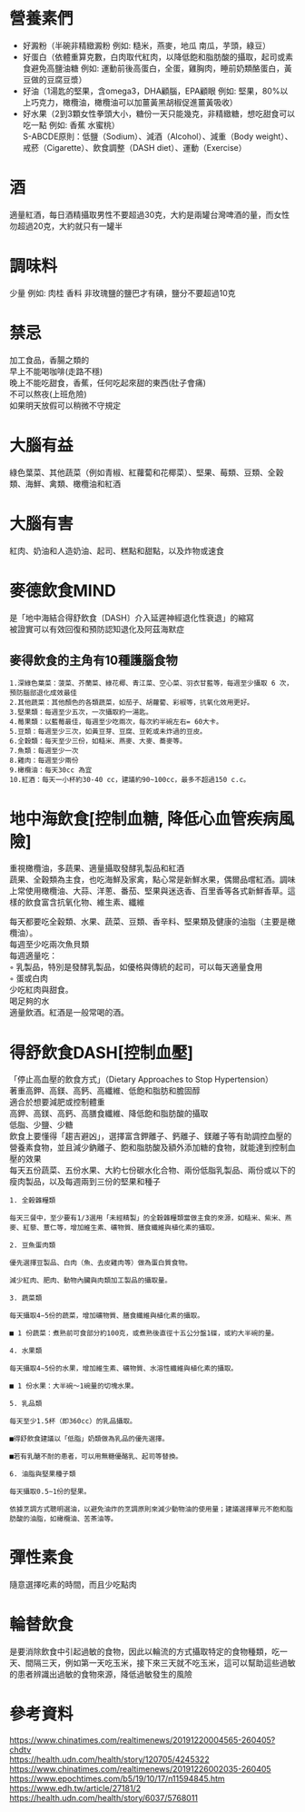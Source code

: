 # 營養素們
* 好澱粉（半碗非精緻澱粉 例如: 糙米，燕麥，地瓜 南瓜，芋頭，綠豆）  
* 好蛋白（依體重算克數，白肉取代紅肉，以降低飽和脂肪酸的攝取，起司或素食避免高鹽油糖 例如: 運動前後高蛋白，全蛋，雞胸肉，睡前奶類酪蛋白，黃豆做的豆腐豆漿）  
* 好油（1湯匙的堅果，含omega3，DHA顧腦，EPA顧眼 例如: 堅果，80%以上巧克力，橄欖油，橄欖油可以加薑黃黑胡椒促進薑黃吸收）   
* 好水果（2到3顆女性拳頭大小，糖份一天只能幾克，非精緻糖，想吃甜食可以吃一點 例如: 香蕉 水蜜桃）    
S-ABCDE原則：低鹽（Sodium）、減酒（Alcohol）、減重（Body weight）、戒菸（Cigarette）、飲食調整（DASH diet）、運動（Exercise）  

# 酒
適量紅酒，每日酒精攝取男性不要超過30克，大約是兩罐台灣啤酒的量，而女性勿超過20克，大約就只有一罐半  

# 調味料
少量 例如: 肉桂 香料 
非玫瑰鹽的鹽巴才有碘，鹽分不要超過10克 

# 禁忌
加工食品，香腸之類的  
早上不能喝咖啡(走路不穩)  
晚上不能吃甜食，香蕉，任何吃起來甜的東西(肚子會痛)    
不可以熬夜(上班危險)  
如果明天放假可以稍微不守規定  

# 大腦有益  
綠色葉菜、其他蔬菜（例如青椒、紅蘿蔔和花椰菜）、堅果、莓類、豆類、全穀類、海鮮、禽類、橄欖油和紅酒   
# 大腦有害
紅肉、奶油和人造奶油、起司、糕點和甜點，以及炸物或速食  

# 麥德飲食MIND
是「地中海結合得舒飲食〔DASH〕介入延遲神經退化性衰退」的縮寫  
被證實可以有效回復和預防認知退化及阿茲海默症  

## 麥得飲食的主角有10種護腦食物

```
1.深綠色葉菜：菠菜、芥蘭菜、綠花椰、青江菜、空心菜、羽衣甘藍等，每週至少攝取 6 次，預防腦部退化成效最佳
2.其他蔬菜：其他顏色的各類蔬菜，如茄子、胡蘿蔔、彩椒等，抗氧化效用更好。
3.堅果類：每週至少五次，一次攝取約一湯匙。
4.莓果類：以藍莓最佳，每週至少吃兩次，每次約半碗左右= 60大卡。
5.豆類：每週至少三次，如黃豆芽、豆腐、豆乾或未炸過的豆皮。
6.全穀類：每天至少三份，如糙米、燕麥、大麥、蕎麥等。
7.魚類：每週至少一次
8.雞肉：每週至少兩份
9.橄欖油：每天30cc 為宜
10.紅酒：每天一小杯約30-40 cc，建議約90~100cc，最多不超過150 c.c。
```

# 地中海飲食[控制血糖, 降低心血管疾病風險]  
重視橄欖油，多蔬果、適量攝取發酵乳製品和紅酒  
蔬果、全穀類為主食，也吃海鮮及家禽，點心常是新鮮水果，偶爾品嚐紅酒。調味上常使用橄欖油、大蒜、洋蔥、番茄、堅果與迷迭香、百里香等各式新鮮香草。這樣的飲食富含抗氧化物、維生素、纖維  

每天都要吃全穀類、水果、蔬菜、豆類、香辛料、堅果類及健康的油脂（主要是橄欖油）。  
每週至少吃兩次魚貝類  
 每週適量吃：  
◦ 乳製品，特別是發酵乳製品，如優格與傳統的起司，可以每天適量食用  
◦ 蛋或白肉  
少吃紅肉與甜食。  
喝足夠的水  
適量飲酒。紅酒是一般常喝的酒。  

# 得舒飲食DASH[控制血壓]  
「停止高血壓的飲食方式」（Dietary Approaches to Stop Hypertension）  
著重高鉀、高鎂、高鈣、高纖維、低飽和脂肪和膽固醇  
適合於想要減肥或控制體重  
高鉀、高鎂、高鈣、高膳食纖維、降低飽和脂肪酸的攝取  
低脂、少鹽、少糖  
飲食上要懂得「趨吉避凶」，選擇富含鉀離子、鈣離子、鎂離子等有助調控血壓的營養素食物，並且減少鈉離子、飽和脂肪酸及額外添加糖的食物，就能達到控制血壓的效果  
每天五份蔬菜、五份水果、大約七份碳水化合物、兩份低脂乳製品、兩份或以下的瘦肉製品，以及每週兩到三份的堅果和種子  

```
1. 全榖雜糧類

每天三餐中，至少要有1/3選用「未經精製」的全穀雜糧類當做主食的來源，如糙米、紫米、燕麥、紅藜、薏仁等，增加維生素、礦物質、膳食纖維與植化素的攝取。

2. 豆魚蛋肉類

優先選擇豆製品、白肉（魚、去皮雞肉等）做為蛋白質食物。

減少紅肉、肥肉、動物內臟與肉類加工製品的攝取量。

3. 蔬菜類

每天攝取4∼5份的蔬菜，增加礦物質、膳食纖維與植化素的攝取。

■ 1 份蔬菜：煮熟前可食部分約100克，或煮熟後直徑十五公分盤1碟，或約大半碗的量。

4. 水果類

每天攝取4∼5份的水果，增加維生素、礦物質、水溶性纖維與植化素的攝取。

■ 1 份水果：大半碗～1碗量的切塊水果。

5. 乳品類

每天至少1.5杯（即360cc）的乳品攝取。

■得舒飲食建議以「低脂」奶類做為乳品的優先選擇。

■若有乳醣不耐的患者，可以用無糖優酪乳、起司等替換。

6. 油脂與堅果種子類

每天攝取0.5∼1份的堅果。

依據烹調方式聰明選油，以避免油炸的烹調原則來減少動物油的使用量；建議選擇單元不飽和脂肪酸的油脂，如橄欖油、苦茶油等。
```

# 彈性素食
隨意選擇吃素的時間，而且少吃點肉  

# 輪替飲食
是要消除飲食中引起過敏的食物，因此以輪流的方式攝取特定的食物種類，吃一天、間隔三天，例如第一天吃玉米，接下來三天就不吃玉米，這可以幫助這些過敏的患者辨識出過敏的食物來源，降低過敏發生的風險  

# 參考資料  
https://www.chinatimes.com/realtimenews/20191220004565-260405?chdtv  
https://health.udn.com/health/story/120705/4245322  
https://www.chinatimes.com/realtimenews/20191226002035-260405  
https://www.epochtimes.com/b5/19/10/17/n11594845.htm  
https://www.edh.tw/article/27181/2  
https://health.udn.com/health/story/6037/5768011  
